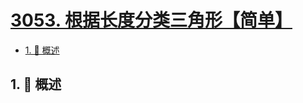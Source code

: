 # [3053. 根据长度分类三角形【简单】](https://github.com/Tdahuyou/TNotes.leetcode/tree/main/notes/3053.%20%E6%A0%B9%E6%8D%AE%E9%95%BF%E5%BA%A6%E5%88%86%E7%B1%BB%E4%B8%89%E8%A7%92%E5%BD%A2%E3%80%90%E7%AE%80%E5%8D%95%E3%80%91)

<!-- region:toc -->

- [1. 📝 概述](#1--概述)

<!-- endregion:toc -->

## 1. 📝 概述
